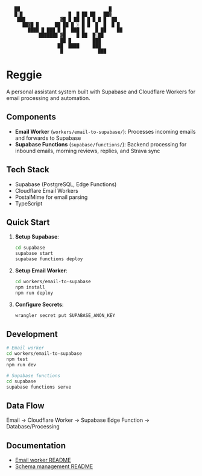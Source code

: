 ```


   ██                                 █
   █░█                 █  █ ██ ██   ██▓
    ███             ▓█ █ ██ █ █ █ █ █  ██
      ██▓█ █      ██ ██ █ ░ █ █  █  █  █ █
        ████ █ ███ █ █  ███ █    █ ██    ██
            ███████ ▓█    █ ██  █░██
                    ██ █        ███
                   ██  ████     ███
                    █             ███

```

# Reggie

A personal assistant system built with Supabase and Cloudflare Workers for email processing and automation.

## Components

- **Email Worker** (`workers/email-to-supabase/`): Processes incoming emails and forwards to Supabase
- **Supabase Functions** (`supabase/functions/`): Backend processing for inbound emails, morning reviews, replies, and Strava sync

## Tech Stack

- Supabase (PostgreSQL, Edge Functions)
- Cloudflare Email Workers
- PostalMime for email parsing
- TypeScript

## Quick Start

1. **Setup Supabase**:

   ```bash
   cd supabase
   supabase start
   supabase functions deploy
   ```

2. **Setup Email Worker**:

   ```bash
   cd workers/email-to-supabase
   npm install
   npm run deploy
   ```

3. **Configure Secrets**:
   ```bash
   wrangler secret put SUPABASE_ANON_KEY
   ```

## Development

```bash
# Email worker
cd workers/email-to-supabase
npm test
npm run dev

# Supabase functions
cd supabase
supabase functions serve
```

## Data Flow

Email → Cloudflare Worker → Supabase Edge Function → Database/Processing

## Documentation

- [Email worker README](./workers/email-to-supabase/README.md)
- [Schema management README](./supabase/README.md)
